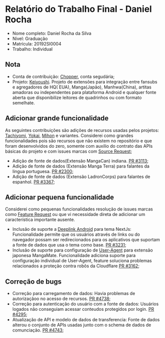 # Relatório do Trabalho Final - Daniel Rocha

* Nome completo: Daniel Rocha da Silva
* Nível: Graduação
* Matrícula: 20192SI0004
* Trabalho: Individual

## Nota
 - Conta de contribuição: [Chopper](https://github.com/choppeh), conta segudária;
 - Projeto: [Keiyoushi](https://github.com/keiyoushi). Projeto de extensões para integração entre fansubs e agregadores de HQ( EUA), Manga(Japão), Manhwa(China), artitas amadoras ou  independentes para plataforma Android e qualquer fonte aberta que disponibilize leitores de quadrinhos ou com formato semelhate.

## Adicionar grande funcionalidade
As seguintes contribuições são adições de recursos usadas pelos projetos: [Tachiyomi](https://tachiyomi.org/), [Yokai](https://github.com/null2264/yokai), [Mihon](https://mihon.app/) e variantes. Considerei como grandes funcionalidades pois são recursos que não existem no repositório e que foram desenvolvidos do zero, somente com auxilio do contrato das APIs básicas do projeto e com issues marcas com [Source Request](https://github.com/keiyoushi/extensions-source/issues/new/choose);

- Adição de fonte de dados(Extensão MangaCan) indiana. [PR #3113](https://github.com/keiyoushi/extensions-source/pull/3113);
- Adição de fonte de dados (Extensão  Manga Terra) para falantes da lingua portuguesa. [PR #2300](https://github.com/keiyoushi/extensions-source/pull/2300);
- Adição de fonte de dados (Extensão LadronCorps) para falantes de espanhol. [PR #3367](https://github.com/keiyoushi/extensions-source/pull/3367);

## Adicionar pequena funcionalidade
Considerei como pequenas funcionalidades resolução de issues marcas como [Feature Request](https://sfu-dhil.github.io/dhil-docs/github/feature_request_guidelines/) ou que vi necessidade direta de adicionar um característica importante ausente.

- Inclusão de suporte a [Deeplink Android](https://developer.android.com/training/app-links#deep-links) para tema NextJs: Funcionalidade permite que os usuários através de links ou do navegador possam ser redirecionados para os aplicativos que suportam a fonte de dados que usa o tema como base. [PR #3231](https://github.com/keiyoushi/extensions-source/pull/3231);
- Inclusão de suporte para configuração de [User-Agent](https://developer.mozilla.org/pt-BR/docs/Web/HTTP/Headers/User-Agent) para extensão japonesa MangaMate. Funcionalidade adiciona suporte para configuração individual de User-Agent, feature soluciona problemas relacionados a proteção contra robôs da Cloudflare [PR #3162](https://github.com/keiyoushi/extensions-source/pull/3162);

## Correção de bugs
- Correção para carregamento de dados: Havia problemas de autorizaçãoo no acesso de recursos. [PR #4738](https://github.com/keiyoushi/extensions-source/pull/4738);
- Correção para autenticação do usuário com a fonte de dados: Usuários logados não conseguiam acessar conteudos protegidos por login. [PR #4295](https://github.com/keiyoushi/extensions-source/pull/4295);
- Atualização de API e modelo de dados de transferencia: Fonte de dados alterou o conjunto de APIs usadas junto com o schema de dados de comunciação. [PR #4743](https://github.com/keiyoushi/extensions-source/pull/4743);
